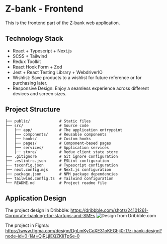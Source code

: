 # Z-bank - Frontend

This is the frontend part of the Z-bank web application.

## Technology Stack

- React + Typescript + Next.js
- SCSS + Tailwind
- Redux Toolkit
- React Hook Form + Zod
- Jest + React Testing Library + WebdriverIO
- Wishlist: Save products to a wishlist for future reference or for purchasing later.
- Responsive Design: Enjoy a seamless experience across different devices and screen sizes.

## Project Structure

```
├── public/             # Static files
├── src/                # Source code
│   ├── app/            # The application entrypoint
│   ├── components/     # Reusable components
│   ├── hooks/          # Custom hooks
│   ├── pages/          # Component-based pages
│   ├── services/       # Application services
│   ├── store/          # Redux client state store
├── .gitignore          # Git ignore configuration
├── .eslintrc.json      # ESLint configuration
├── tsconfig.json       # Typescript configuration
├── next.config.mjs     # Next.js configuration
├── package.json        # NPM package dependencies
├── tailwind.config.ts  # Tailwind configuration
└── README.md           # Project readme file
```

## Application Design


The project design in Dribbble: https://dribbble.com/shots/24101261-Corporate-banking-for-startups-and-SMEs
![Design from Dribbble.com](https://github.com/user-attachments/assets/9bea5f53-93ec-4140-9fd2-4394f0d75f72)

The project in Figma: https://www.figma.com/design/DgLmKyCoXE31oKEGhjj0rT/z-bank-design?node-id=0-1&t=QjRLjIEQZKliTpSe-0
